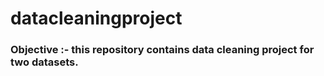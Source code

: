 # datacleaningproject
### Objective :- this repository contains data cleaning project for two datasets.
